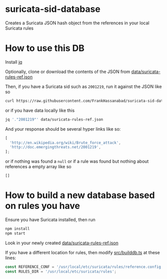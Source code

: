 # suricata-sid-database

Creates a Suricata JSON hash object from the references in your local Suricata rules

# How to use this DB

Install [jq](https://stedolan.github.io/jq/)

Optionally, clone or download the contents of the JSON from [data/suricata-rules-ref.json](data/suricata-rules-ref.json)

Then, if you have a Suricata sid such as `2001219`, run it against the JSON like so

```sh
curl https://raw.githubusercontent.com/FrankHassanabad/suricata-sid-database/master/data/suricata-rules-ref.json | jq '."2001219"'
```

or if you have data locally like this

```sh
jq '."2001219"' data/suricata-rules-ref.json
```

And your response should be several hyper links like so:

```ts
[
  'http://en.wikipedia.org/wiki/Brute_force_attack',
  'http://doc.emergingthreats.net/2001219',
];
```

or if nothing was found a `null` or if a rule was found but nothing about references a
empty array like so

```
[]
```

# How to build a new database based on rules you have

Ensure you have Suricata installed, then run

```sh
npm install
npm start
```

Look in your newly created [data/suricata-rules-ref.json](data/suricata-rules-ref.json)

If you have a different location for rules, then modify [src/builddb.ts](src/builddb.ts) at these lines:

```ts
const REFERENCE_CONF = '/usr/local/etc/suricata/rules/reference.config';
const RULES_DIR = '/usr/local/etc/suricata/rules';
```

